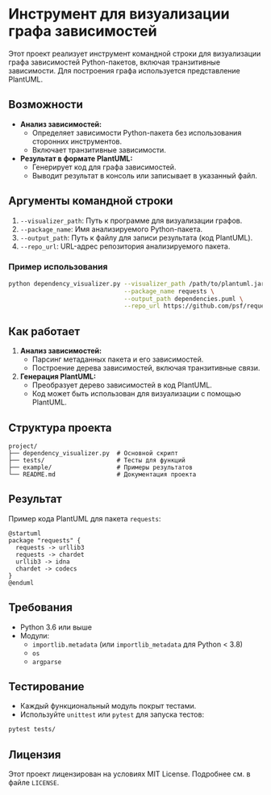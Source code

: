 # Инструмент для визуализации графа зависимостей

Этот проект реализует инструмент командной строки для визуализации графа зависимостей Python-пакетов, включая транзитивные зависимости. Для построения графа используется представление PlantUML.

## Возможности
- **Анализ зависимостей:**
  - Определяет зависимости Python-пакета без использования сторонних инструментов.
  - Включает транзитивные зависимости.
- **Результат в формате PlantUML:**
  - Генерирует код для графа зависимостей.
  - Выводит результат в консоль или записывает в указанный файл.

## Аргументы командной строки
1. `--visualizer_path`: Путь к программе для визуализации графов.
2. `--package_name`: Имя анализируемого Python-пакета.
3. `--output_path`: Путь к файлу для записи результата (код PlantUML).
4. `--repo_url`: URL-адрес репозитория анализируемого пакета.

### Пример использования
```bash
python dependency_visualizer.py --visualizer_path /path/to/plantuml.jar \
                                --package_name requests \
                                --output_path dependencies.puml \
                                --repo_url https://github.com/psf/requests
```

## Как работает
1. **Анализ зависимостей:**
   - Парсинг метаданных пакета и его зависимостей.
   - Построение дерева зависимостей, включая транзитивные связи.
2. **Генерация PlantUML:**
   - Преобразует дерево зависимостей в код PlantUML.
   - Код может быть использован для визуализации с помощью PlantUML.

## Структура проекта
```
project/
├── dependency_visualizer.py  # Основной скрипт
├── tests/                    # Тесты для функций
├── example/                  # Примеры результатов
└── README.md                 # Документация проекта
```

## Результат
Пример кода PlantUML для пакета `requests`:
```
@startuml
package "requests" {
  requests -> urllib3
  requests -> chardet
  urllib3 -> idna
  chardet -> codecs
}
@enduml
```

## Требования
- Python 3.6 или выше
- Модули:
  - `importlib.metadata` (или `importlib_metadata` для Python < 3.8)
  - `os`
  - `argparse`

## Тестирование
- Каждый функциональный модуль покрыт тестами.
- Используйте `unittest` или `pytest` для запуска тестов:
```bash
pytest tests/
```

## Лицензия
Этот проект лицензирован на условиях MIT License. Подробнее см. в файле `LICENSE`.

